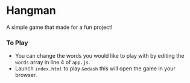 # Hangman
A simple game that made for a fun project!

### To Play
- You can change the words you would like to play with by editing the `words` array in line 4 of `app.js`.
- Launch `index.html` to play `&mdash` this will open the game in your browser.
